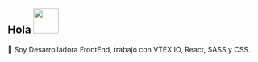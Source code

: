 ## Hola <img src="https://media.giphy.com/media/mGcNjsfWAjY5AEZNw6/giphy.gif" width="50">

🔭 Soy Desarrolladora FrontEnd, trabajo con VTEX IO, React, SASS y CSS.





<!--
**camilanuv/camilanuv** is a ✨ _special_ ✨ repository because its `README.md` (this file) appears on your GitHub profile.

Here are some ideas to get you started:

- 🔭 I’m currently working on ...
- 🌱 I’m currently learning ...
- 👯 I’m looking to collaborate on ...
- 🤔 I’m looking for help with ...
- 💬 Ask me about ...
- 📫 How to reach me: ...
- 😄 Pronouns: ...
- ⚡ Fun fact: ...
-->
